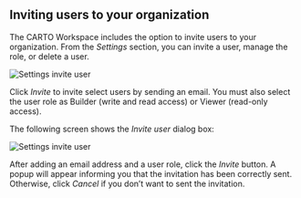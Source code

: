 ## Inviting users to your organization 

The CARTO Workspace includes the option to invite users to your organization. From the *Settings* section, you can invite a user, manage the role, or delete a user.

![Settings invite user](/img/cloud-native-workspace/settings/settings_list_of_users.png)

Click *Invite* to invite select users by sending an email. You must also select the user role as Builder (write and read access) or Viewer (read-only access).

The following screen shows the *Invite user* dialog box:

![Settings invite user](/img/cloud-native-workspace/settings/settings_invite_user_organization.png)

After adding an email address and a user role, click the *Invite* button. A popup will appear informing you that the invitation has been correctly sent. Otherwise, click *Cancel* if you don’t want to sent the invitation.